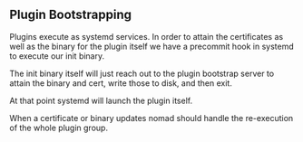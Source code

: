 ## Plugin Bootstrapping

Plugins execute as systemd services. In order to attain the certificates as well
as the binary for the plugin itself we have a precommit hook in systemd to
execute our init binary.

The init binary itself will just reach out to the plugin bootstrap server to
attain the binary and cert, write those to disk, and then exit.

At that point systemd will launch the plugin itself.

When a certificate or binary updates nomad should handle the re-execution of the
whole plugin group.
